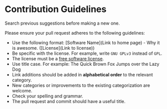 # Contribution Guidelines

Search previous suggestions before making a new one.

Please ensure your pull request adheres to the following guidelines:

- Use the following format: [Software Name](Link to home page) - Why it is awesome. ([License](Link to license))
- Be specific with the license. For example, write `GNU GPLv3` instead of `GPL`.
- The license must be a [free software license](https://www.gnu.org/licenses/license-list.html#SoftwareLicenses).
- Use title case. For example: The Quick Brown Fox Jumps over the Lazy Dog
- Link additions should be added in **alphabetical order** to the relevant category.
- New categories or improvements to the existing categorization are welcome.
- Check your spelling and grammar.
- The pull request and commit should have a useful title.
